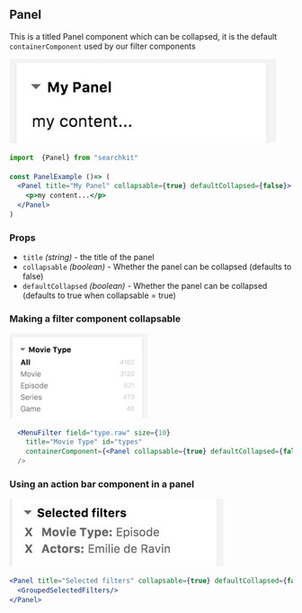 ## Panel
This is a titled Panel component which can be collapsed, it is the default `containerComponent` used by our filter components

<img src="./assets/panel.png" height="150px"/>

```jsx
import  {Panel} from "searchkit"

const PanelExample ()=> (
  <Panel title="My Panel" collapsable={true} defaultCollapsed={false}>
    <p>my content...</p>
  </Panel>
)

```


### Props
  - `title` *(string)*  - the title of the panel
  - `collapsable` *(boolean)* - Whether the panel can be collapsed (defaults to false)
  - `defaultCollapsed` *(boolean)* - Whether the panel can be collapsed (defaults to true when collapsable = true)


### Making a filter component collapsable
<img src="./assets/panel-menu-collapsable.png" height="150px"/>

```jsx
  <MenuFilter field="type.raw" size={10}
    title="Movie Type" id="types"
    containerComponent={<Panel collapsable={true} defaultCollapsed={false}/>}/>
  />
```

### Using an action bar component in a panel
<img src="./assets/panel-action-component.png" height="120px"/>

```jsx
<Panel title="Selected filters" collapsable={true} defaultCollapsed={false}>
  <GroupedSelectedFilters/>
</Panel>
```
